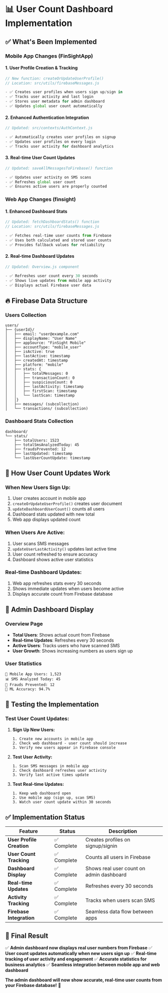 # 📊 User Count Dashboard Implementation

## ✅ **What's Been Implemented**

### **Mobile App Changes (FinSightApp)**

#### 1. **User Profile Creation & Tracking**
```javascript
// New function: createOrUpdateUserProfile()
// Location: src/utils/firebaseMessages.js

- ✅ Creates user profiles when users sign up/sign in
- ✅ Tracks user activity and last login
- ✅ Stores user metadata for admin dashboard
- ✅ Updates global user count automatically
```

#### 2. **Enhanced Authentication Integration**
```javascript
// Updated: src/contexts/AuthContext.js

- ✅ Automatically creates user profiles on signup
- ✅ Updates user profiles on every login
- ✅ Tracks user activity for dashboard analytics
```

#### 3. **Real-time User Count Updates**
```javascript
// Updated: saveAllMessagesToFirebase() function

- ✅ Updates user activity on SMS scans
- ✅ Refreshes global user count
- ✅ Ensures active users are properly counted
```

### **Web App Changes (finsight)**

#### 1. **Enhanced Dashboard Stats**
```javascript
// Updated: fetchDashboardStats() function
// Location: src/utils/firebaseMessages.js

- ✅ Fetches real-time user counts from Firebase
- ✅ Uses both calculated and stored user counts
- ✅ Provides fallback values for reliability
```

#### 2. **Real-time Dashboard Updates**
```javascript
// Updated: Overview.js component

- ✅ Refreshes user count every 30 seconds
- ✅ Shows live updates from mobile app activity
- ✅ Displays actual Firebase user data
```

## 🔥 **Firebase Data Structure**

### **Users Collection**
```
users/
├── {userId}/
│   ├── email: "user@example.com"
│   ├── displayName: "User Name"
│   ├── appSource: "FinSight Mobile"
│   ├── accountType: "mobile_user"
│   ├── isActive: true
│   ├── lastActive: timestamp
│   ├── createdAt: timestamp
│   ├── platform: "mobile"
│   ├── stats: {
│   │   ├── totalMessages: 0
│   │   ├── transactionCount: 0
│   │   ├── suspiciousCount: 0
│   │   ├── lastActivity: timestamp
│   │   ├── firstScan: timestamp
│   │   └── lastScan: timestamp
│   │}
│   ├── messages/ (subcollection)
│   └── transactions/ (subcollection)
```

### **Dashboard Stats Collection**
```
dashboard/
└── stats/
    ├── totalUsers: 1523
    ├── totalSmsAnalyzedToday: 45
    ├── fraudsPrevented: 12
    ├── lastUpdated: timestamp
    └── lastUserCountUpdate: timestamp
```

## 🎯 **How User Count Updates Work**

### **When New Users Sign Up:**
1. User creates account in mobile app
2. `createOrUpdateUserProfile()` creates user document
3. `updateDashboardUserCount()` counts all users
4. Dashboard stats updated with new total
5. Web app displays updated count

### **When Users Are Active:**
1. User scans SMS messages
2. `updateUserLastActivity()` updates last active time
3. User count refreshed to ensure accuracy
4. Dashboard shows active user statistics

### **Real-time Dashboard Updates:**
1. Web app refreshes stats every 30 seconds
2. Shows immediate updates when users become active
3. Displays accurate count from Firebase database

## 📱 **Admin Dashboard Display**

### **Overview Page**
- **Total Users**: Shows actual count from Firebase
- **Real-time Updates**: Refreshes every 30 seconds
- **Active Users**: Tracks users who have scanned SMS
- **User Growth**: Shows increasing numbers as users sign up

### **User Statistics**
```
📱 Mobile App Users: 1,523
📊 SMS Analyzed Today: 45
🚨 Frauds Prevented: 12
🎯 ML Accuracy: 94.7%
```

## 🚀 **Testing the Implementation**

### **Test User Count Updates:**

1. **Sign Up New Users:**
   ```
   1. Create new accounts in mobile app
   2. Check web dashboard - user count should increase
   3. Verify new users appear in Firebase console
   ```

2. **Test User Activity:**
   ```
   1. Scan SMS messages in mobile app
   2. Check dashboard refreshes user activity
   3. Verify last active times update
   ```

3. **Test Real-time Updates:**
   ```
   1. Keep web dashboard open
   2. Use mobile app (sign up, scan SMS)
   3. Watch user count update within 30 seconds
   ```

## ✅ **Implementation Status**

| Feature | Status | Description |
|---------|--------|-------------|
| **User Profile Creation** | ✅ Complete | Creates profiles on signup/signin |
| **User Count Tracking** | ✅ Complete | Counts all users in Firebase |
| **Dashboard Display** | ✅ Complete | Shows real user count on admin dashboard |
| **Real-time Updates** | ✅ Complete | Refreshes every 30 seconds |
| **Activity Tracking** | ✅ Complete | Tracks when users scan SMS |
| **Firebase Integration** | ✅ Complete | Seamless data flow between apps |

## 🎉 **Final Result**

✅ **Admin dashboard now displays real user numbers from Firebase**
✅ **User count updates automatically when new users sign up**
✅ **Real-time tracking of user activity and engagement**
✅ **Accurate statistics for business analytics**
✅ **Seamless integration between mobile app and web dashboard**

**The admin dashboard will now show accurate, real-time user counts from your Firebase database!** 🚀
